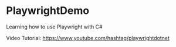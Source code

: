 # PlaywrightDemo
Learning how to use Playwright with C#

Video Tutorial: https://www.youtube.com/hashtag/playwrightdotnet

